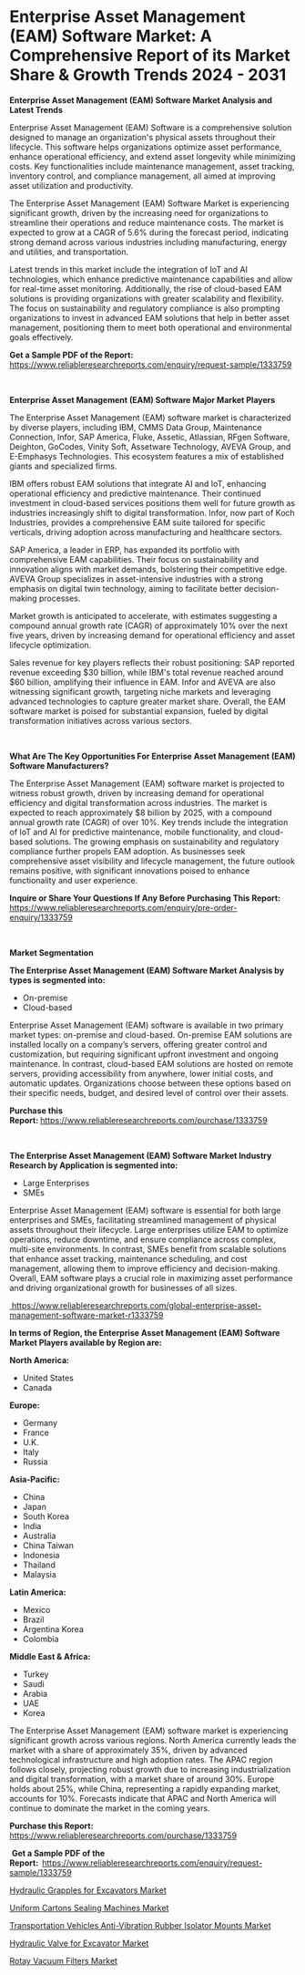 <p><h1>Enterprise Asset Management (EAM) Software Market: A Comprehensive Report of its Market Share & Growth Trends 2024 - 2031</h1></p><p><strong>Enterprise Asset Management (EAM) Software Market Analysis and Latest Trends</strong></p>
<p><p>Enterprise Asset Management (EAM) Software is a comprehensive solution designed to manage an organization's physical assets throughout their lifecycle. This software helps organizations optimize asset performance, enhance operational efficiency, and extend asset longevity while minimizing costs. Key functionalities include maintenance management, asset tracking, inventory control, and compliance management, all aimed at improving asset utilization and productivity.</p><p>The Enterprise Asset Management (EAM) Software Market is experiencing significant growth, driven by the increasing need for organizations to streamline their operations and reduce maintenance costs. The market is expected to grow at a CAGR of 5.6% during the forecast period, indicating strong demand across various industries including manufacturing, energy and utilities, and transportation. </p><p>Latest trends in this market include the integration of IoT and AI technologies, which enhance predictive maintenance capabilities and allow for real-time asset monitoring. Additionally, the rise of cloud-based EAM solutions is providing organizations with greater scalability and flexibility. The focus on sustainability and regulatory compliance is also prompting organizations to invest in advanced EAM solutions that help in better asset management, positioning them to meet both operational and environmental goals effectively.</p></p>
<p><strong>Get a Sample PDF of the Report:&nbsp;</strong> <a href="https://www.reliableresearchreports.com/enquiry/request-sample/1333759?utm_campaign=32&utm_medium=2&utm_source=Github&utm_content=ia&utm_term=27122024&utm_id=enterprise-asset-management-eam-software">https://www.reliableresearchreports.com/enquiry/request-sample/1333759</a></p>
<p>&nbsp;</p>
<p><strong>Enterprise Asset Management (EAM) Software Major Market Players</strong></p>
<p><p>The Enterprise Asset Management (EAM) software market is characterized by diverse players, including IBM, CMMS Data Group, Maintenance Connection, Infor, SAP America, Fluke, Assetic, Atlassian, RFgen Software, Deighton, GoCodes, Vinity Soft, Assetware Technology, AVEVA Group, and E-Emphasys Technologies. This ecosystem features a mix of established giants and specialized firms.</p><p>IBM offers robust EAM solutions that integrate AI and IoT, enhancing operational efficiency and predictive maintenance. Their continued investment in cloud-based services positions them well for future growth as industries increasingly shift to digital transformation. Infor, now part of Koch Industries, provides a comprehensive EAM suite tailored for specific verticals, driving adoption across manufacturing and healthcare sectors.</p><p>SAP America, a leader in ERP, has expanded its portfolio with comprehensive EAM capabilities. Their focus on sustainability and innovation aligns with market demands, bolstering their competitive edge. AVEVA Group specializes in asset-intensive industries with a strong emphasis on digital twin technology, aiming to facilitate better decision-making processes.</p><p>Market growth is anticipated to accelerate, with estimates suggesting a compound annual growth rate (CAGR) of approximately 10% over the next five years, driven by increasing demand for operational efficiency and asset lifecycle optimization.</p><p>Sales revenue for key players reflects their robust positioning: SAP reported revenue exceeding $30 billion, while IBM's total revenue reached around $60 billion, amplifying their influence in EAM. Infor and AVEVA are also witnessing significant growth, targeting niche markets and leveraging advanced technologies to capture greater market share. Overall, the EAM software market is poised for substantial expansion, fueled by digital transformation initiatives across various sectors.</p></p>
<p>&nbsp;</p>
<p><strong>What Are The Key Opportunities For Enterprise Asset Management (EAM) Software Manufacturers?</strong></p>
<p><p>The Enterprise Asset Management (EAM) software market is projected to witness robust growth, driven by increasing demand for operational efficiency and digital transformation across industries. The market is expected to reach approximately $8 billion by 2025, with a compound annual growth rate (CAGR) of over 10%. Key trends include the integration of IoT and AI for predictive maintenance, mobile functionality, and cloud-based solutions. The growing emphasis on sustainability and regulatory compliance further propels EAM adoption. As businesses seek comprehensive asset visibility and lifecycle management, the future outlook remains positive, with significant innovations poised to enhance functionality and user experience.</p></p>
<p><strong>Inquire or Share Your Questions If Any Before Purchasing This Report:</strong> <a href="https://www.reliableresearchreports.com/enquiry/pre-order-enquiry/1333759?utm_campaign=32&utm_medium=2&utm_source=Github&utm_content=ia&utm_term=27122024&utm_id=enterprise-asset-management-eam-software">https://www.reliableresearchreports.com/enquiry/pre-order-enquiry/1333759</a></p>
<p>&nbsp;</p>
<p><strong>Market Segmentation</strong></p>
<p><strong>The Enterprise Asset Management (EAM) Software Market Analysis by types is segmented into:</strong></p>
<p><ul><li>On-premise</li><li>Cloud-based</li></ul></p>
<p><p>Enterprise Asset Management (EAM) software is available in two primary market types: on-premise and cloud-based. On-premise EAM solutions are installed locally on a company’s servers, offering greater control and customization, but requiring significant upfront investment and ongoing maintenance. In contrast, cloud-based EAM solutions are hosted on remote servers, providing accessibility from anywhere, lower initial costs, and automatic updates. Organizations choose between these options based on their specific needs, budget, and desired level of control over their assets.</p></p>
<p><strong>Purchase this Report:&nbsp;</strong><a href="https://www.reliableresearchreports.com/purchase/1333759?utm_campaign=32&utm_medium=2&utm_source=Github&utm_content=ia&utm_term=27122024&utm_id=enterprise-asset-management-eam-software">https://www.reliableresearchreports.com/purchase/1333759</a></p>
<p>&nbsp;</p>
<p><strong>The Enterprise Asset Management (EAM) Software Market Industry Research by Application is segmented into:</strong></p>
<p><ul><li>Large Enterprises</li><li>SMEs</li></ul></p>
<p><p>Enterprise Asset Management (EAM) software is essential for both large enterprises and SMEs, facilitating streamlined management of physical assets throughout their lifecycle. Large enterprises utilize EAM to optimize operations, reduce downtime, and ensure compliance across complex, multi-site environments. In contrast, SMEs benefit from scalable solutions that enhance asset tracking, maintenance scheduling, and cost management, allowing them to improve efficiency and decision-making. Overall, EAM software plays a crucial role in maximizing asset performance and driving organizational growth for businesses of all sizes.</p></p>
<p><a href="https://www.reliableresearchreports.com/global-enterprise-asset-management-software-market-r1333759?utm_campaign=32&utm_medium=2&utm_source=Github&utm_content=ia&utm_term=27122024&utm_id=enterprise-asset-management-eam-software">&nbsp;https://www.reliableresearchreports.com/global-enterprise-asset-management-software-market-r1333759</a></p>
<p><strong>In terms of Region, the Enterprise Asset Management (EAM) Software Market Players available by Region are:</strong></p>
<p>
    <p> <strong> North America: </strong>
        <ul>
            <li>United States</li>
            <li>Canada</li>
        </ul>
        </p> 
    <p> <strong> Europe: </strong>
        <ul>
            <li>Germany</li>
            <li>France</li>
            <li>U.K.</li>
            <li>Italy</li>
            <li>Russia</li>
        </ul>
        </p> 
    <p> <strong> Asia-Pacific: </strong>
        <ul>
            <li>China</li>
            <li>Japan</li>
            <li>South Korea</li>
            <li>India</li>
            <li>Australia</li>
            <li>China Taiwan</li>
            <li>Indonesia</li>
            <li>Thailand</li>
            <li>Malaysia</li>
        </ul>
        </p> 
    <p> <strong> Latin America: </strong>
        <ul>
            <li>Mexico</li>
            <li>Brazil</li>
            <li>Argentina Korea</li>
            <li>Colombia</li>
        </ul>
        </p> 
    <p> <strong> Middle East & Africa: </strong>
        <ul>
            <li>Turkey</li>
            <li>Saudi</li>
            <li>Arabia</li>
            <li>UAE</li>
            <li>Korea</li>
        </ul>
    </p>
    </p>
<p><p>The Enterprise Asset Management (EAM) software market is experiencing significant growth across various regions. North America currently leads the market with a share of approximately 35%, driven by advanced technological infrastructure and high adoption rates. The APAC region follows closely, projecting robust growth due to increasing industrialization and digital transformation, with a market share of around 30%. Europe holds about 25%, while China, representing a rapidly expanding market, accounts for 10%. Forecasts indicate that APAC and North America will continue to dominate the market in the coming years.</p></p>
<p><strong>Purchase this Report: </strong><a href="https://www.reliableresearchreports.com/purchase/1333759?utm_campaign=32&utm_medium=2&utm_source=Github&utm_content=ia&utm_term=27122024&utm_id=enterprise-asset-management-eam-software">https://www.reliableresearchreports.com/purchase/1333759</a></p>
<p>&nbsp;<strong>Get a Sample PDF of the Report:&nbsp;&nbsp;</strong><a href="https://www.reliableresearchreports.com/enquiry/request-sample/1333759?utm_campaign=32&utm_medium=2&utm_source=Github&utm_content=ia&utm_term=27122024&utm_id=enterprise-asset-management-eam-software">https://www.reliableresearchreports.com/enquiry/request-sample/1333759</a></p>
<p><strong></strong></p>
<p><p><a href="https://github.com/donnettaletizia/Market-Research-Report-List-1/blob/main/hydraulic-grapples-for-excavators-market.md?utm_campaign=32&utm_medium=2&utm_source=Github&utm_content=ia&utm_term=27122024&utm_id=enterprise-asset-management-eam-software">Hydraulic Grapples for Excavators Market</a></p><p><a href="https://github.com/shondapmbau/Market-Research-Report-List-1/blob/main/uniform-cartons-sealing-machines-market.md?utm_campaign=32&utm_medium=2&utm_source=Github&utm_content=ia&utm_term=27122024&utm_id=enterprise-asset-management-eam-software">Uniform Cartons Sealing Machines Market</a></p><p><a href="https://github.com/skerretflossie9297/Market-Research-Report-List-1/blob/main/transportation-vehicles-anti-vibration-rubber-isolator-mounts-market.md?utm_campaign=32&utm_medium=2&utm_source=Github&utm_content=ia&utm_term=27122024&utm_id=enterprise-asset-management-eam-software">Transportation Vehicles Anti-Vibration Rubber Isolator Mounts Market</a></p><p><a href="https://github.com/alberthagorsuch/Market-Research-Report-List-1/blob/main/hydraulic-valve-for-excavator-market.md?utm_campaign=32&utm_medium=2&utm_source=Github&utm_content=ia&utm_term=27122024&utm_id=enterprise-asset-management-eam-software">Hydraulic Valve for Excavator Market</a></p><p><a href="https://github.com/MonroeBullock54/Market-Research-Report-List-1/blob/main/rotay-vacuum-filters-market.md?utm_campaign=32&utm_medium=2&utm_source=Github&utm_content=ia&utm_term=27122024&utm_id=enterprise-asset-management-eam-software">Rotay Vacuum Filters Market</a></p></p>